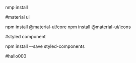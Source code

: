 nmp install

#material ui

npm install @material-ui/core
npm install @material-ui/icons

#styled component

npm install --save styled-components

#hallo000
